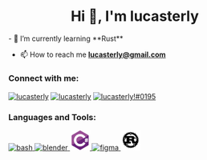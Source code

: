<h1 align="center">Hi 👋, I'm lucasterly</h1>
- 🌱 I’m currently learning **Rust**

- 📫 How to reach me **lucasterly@gmail.com**

<h3 align="left">Connect with me:</h3>
<p align="left">
<a href="https://codepen.io/lucasterly" target="blank"><img align="center" src="https://raw.githubusercontent.com/rahuldkjain/github-profile-readme-generator/master/src/images/icons/Social/codepen.svg" alt="lucasterly" height="30" width="40" /></a>
<a href="https://codesandbox.com/lucasterly" target="blank"><img align="center" src="https://cdn.jsdelivr.net/npm/simple-icons@3.0.1/icons/codesandbox.svg" alt="lucasterly" height="30" width="40" /></a>
<a href="https://discord.gg/lucasterly!#0195" target="blank"><img align="center" src="https://raw.githubusercontent.com/rahuldkjain/github-profile-readme-generator/master/src/images/icons/Social/discord.svg" alt="lucasterly!#0195" height="30" width="40" /></a>
</p>

<h3 align="left">Languages and Tools:</h3>
<p align="left"> <a href="https://www.gnu.org/software/bash/" target="_blank"> <img src="https://www.vectorlogo.zone/logos/gnu_bash/gnu_bash-icon.svg" alt="bash" width="40" height="40"/> </a> <a href="https://www.blender.org/" target="_blank"> <img src="https://download.blender.org/branding/community/blender_community_badge_white.svg" alt="blender" width="40" height="40"/> </a> <a href="https://www.w3schools.com/cs/" target="_blank"> <img src="https://raw.githubusercontent.com/devicons/devicon/master/icons/csharp/csharp-original.svg" alt="csharp" width="40" height="40"/> </a> <a href="https://www.figma.com/" target="_blank"> <img src="https://www.vectorlogo.zone/logos/figma/figma-icon.svg" alt="figma" width="40" height="40"/> </a> <a href="https://www.rust-lang.org" target="_blank"> <img src="https://raw.githubusercontent.com/devicons/devicon/master/icons/rust/rust-plain.svg" alt="rust" width="40" height="40"/> </a> </p>
